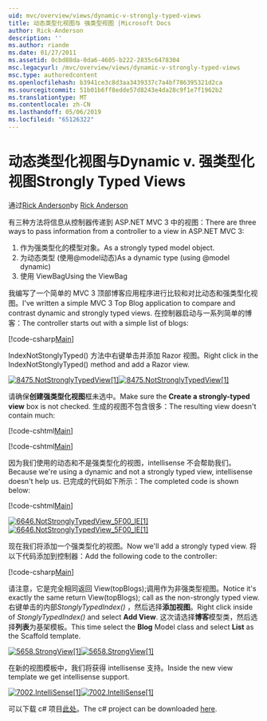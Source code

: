 ```yaml
---
uid: mvc/overview/views/dynamic-v-strongly-typed-views
title: 动态类型化视图与 强类型视图 |Microsoft Docs
author: Rick-Anderson
description: ''
ms.author: riande
ms.date: 01/27/2011
ms.assetid: 0cbd88da-0da6-4605-b222-2835c6478304
msc.legacyurl: /mvc/overview/views/dynamic-v-strongly-typed-views
msc.type: authoredcontent
ms.openlocfilehash: b3941ce3c8d3aa3439337c7a4bf786395321d2ca
ms.sourcegitcommit: 51b01b6ff8edde57d8243e4da28c9f1e7f1962b2
ms.translationtype: MT
ms.contentlocale: zh-CN
ms.lasthandoff: 05/06/2019
ms.locfileid: "65126322"
---
```

# <a name="dynamic-v-strongly-typed-views"></a><span data-ttu-id="aa2ae-103">动态类型化视图与</span><span class="sxs-lookup"><span data-stu-id="aa2ae-103">Dynamic v.</span></span> <span data-ttu-id="aa2ae-104">强类型化视图</span><span class="sxs-lookup"><span data-stu-id="aa2ae-104">Strongly Typed Views</span></span>

<span data-ttu-id="aa2ae-105">通过[Rick Anderson]((https://twitter.com/RickAndMSFT))</span><span class="sxs-lookup"><span data-stu-id="aa2ae-105">by [Rick Anderson]((https://twitter.com/RickAndMSFT))</span></span>

<span data-ttu-id="aa2ae-106">有三种方法将信息从控制器传递到 ASP.NET MVC 3 中的视图：</span><span class="sxs-lookup"><span data-stu-id="aa2ae-106">There are three ways to pass information from a controller to a view in ASP.NET MVC 3:</span></span>

1. <span data-ttu-id="aa2ae-107">作为强类型化的模型对象。</span><span class="sxs-lookup"><span data-stu-id="aa2ae-107">As a strongly typed model object.</span></span>
2. <span data-ttu-id="aa2ae-108">为动态类型 (使用@model动态)</span><span class="sxs-lookup"><span data-stu-id="aa2ae-108">As a dynamic type (using @model dynamic)</span></span>
3. <span data-ttu-id="aa2ae-109">使用 ViewBag</span><span class="sxs-lookup"><span data-stu-id="aa2ae-109">Using the ViewBag</span></span>

<span data-ttu-id="aa2ae-110">我编写了一个简单的 MVC 3 顶部博客应用程序进行比较和对比动态和强类型化视图。</span><span class="sxs-lookup"><span data-stu-id="aa2ae-110">I've written a simple MVC 3 Top Blog application to compare and contrast dynamic and strongly typed views.</span></span> <span data-ttu-id="aa2ae-111">在控制器启动与一系列简单的博客：</span><span class="sxs-lookup"><span data-stu-id="aa2ae-111">The controller starts out with a simple list of blogs:</span></span>

[!code-csharp[Main](dynamic-v-strongly-typed-views/samples/sample1.cs)]

<span data-ttu-id="aa2ae-112">IndexNotStonglyTyped() 方法中右键单击并添加 Razor 视图。</span><span class="sxs-lookup"><span data-stu-id="aa2ae-112">Right click in the IndexNotStonglyTyped() method and add a Razor view.</span></span>

<span data-ttu-id="aa2ae-113">[![8475.NotStronglyTypedView[1]](dynamic-v-strongly-typed-views/_static/image2.png)](dynamic-v-strongly-typed-views/_static/image1.png)</span><span class="sxs-lookup"><span data-stu-id="aa2ae-113">[![8475.NotStronglyTypedView[1]](dynamic-v-strongly-typed-views/_static/image2.png)](dynamic-v-strongly-typed-views/_static/image1.png)</span></span>

<span data-ttu-id="aa2ae-114">请确保**创建强类型化视图**框未选中。</span><span class="sxs-lookup"><span data-stu-id="aa2ae-114">Make sure the **Create a strongly-typed view** box is not checked.</span></span> <span data-ttu-id="aa2ae-115">生成的视图不包含很多：</span><span class="sxs-lookup"><span data-stu-id="aa2ae-115">The resulting view doesn't contain much:</span></span>

[!code-cshtml[Main](dynamic-v-strongly-typed-views/samples/sample2.cshtml)]

[!code-cshtml[Main](dynamic-v-strongly-typed-views/samples/sample3.cshtml)]

<span data-ttu-id="aa2ae-116">因为我们使用的动态和不是强类型化的视图，intellisense 不会帮助我们。</span><span class="sxs-lookup"><span data-stu-id="aa2ae-116">Because we're using a dynamic and not a strongly typed view, intellisense doesn't help us.</span></span> <span data-ttu-id="aa2ae-117">已完成的代码如下所示：</span><span class="sxs-lookup"><span data-stu-id="aa2ae-117">The completed code is shown below:</span></span>

[!code-cshtml[Main](dynamic-v-strongly-typed-views/samples/sample4.cshtml)]

<span data-ttu-id="aa2ae-118">[![6646.NotStronglyTypedView_5F00_IE[1]](dynamic-v-strongly-typed-views/_static/image4.png)](dynamic-v-strongly-typed-views/_static/image3.png)</span><span class="sxs-lookup"><span data-stu-id="aa2ae-118">[![6646.NotStronglyTypedView_5F00_IE[1]](dynamic-v-strongly-typed-views/_static/image4.png)](dynamic-v-strongly-typed-views/_static/image3.png)</span></span>

<span data-ttu-id="aa2ae-119">现在我们将添加一个强类型化的视图。</span><span class="sxs-lookup"><span data-stu-id="aa2ae-119">Now we'll add a strongly typed view.</span></span> <span data-ttu-id="aa2ae-120">将以下代码添加到控制器：</span><span class="sxs-lookup"><span data-stu-id="aa2ae-120">Add the following code to the controller:</span></span>

[!code-csharp[Main](dynamic-v-strongly-typed-views/samples/sample5.cs)]

<span data-ttu-id="aa2ae-121">请注意，它是完全相同返回 View(topBlogs);调用作为非强类型视图。</span><span class="sxs-lookup"><span data-stu-id="aa2ae-121">Notice it's exactly the same return View(topBlogs); call as the non-strongly typed view.</span></span> <span data-ttu-id="aa2ae-122">右键单击的内部*StonglyTypedIndex()* ，然后选择**添加视图**。</span><span class="sxs-lookup"><span data-stu-id="aa2ae-122">Right click inside of *StonglyTypedIndex()* and select **Add View**.</span></span> <span data-ttu-id="aa2ae-123">这次请选择**博客**模型类，然后选择**列表**为基架模板。</span><span class="sxs-lookup"><span data-stu-id="aa2ae-123">This time select the **Blog** Model class and select **List** as the Scaffold template.</span></span>

<span data-ttu-id="aa2ae-124">[![5658.StrongView[1]](dynamic-v-strongly-typed-views/_static/image6.png)](dynamic-v-strongly-typed-views/_static/image5.png)</span><span class="sxs-lookup"><span data-stu-id="aa2ae-124">[![5658.StrongView[1]](dynamic-v-strongly-typed-views/_static/image6.png)](dynamic-v-strongly-typed-views/_static/image5.png)</span></span>

<span data-ttu-id="aa2ae-125">在新的视图模板中，我们将获得 intellisense 支持。</span><span class="sxs-lookup"><span data-stu-id="aa2ae-125">Inside the new view template we get intellisense support.</span></span>

<span data-ttu-id="aa2ae-126">[![7002.IntelliSense[1]](dynamic-v-strongly-typed-views/_static/image8.png)](dynamic-v-strongly-typed-views/_static/image7.png)</span><span class="sxs-lookup"><span data-stu-id="aa2ae-126">[![7002.IntelliSense[1]](dynamic-v-strongly-typed-views/_static/image8.png)](dynamic-v-strongly-typed-views/_static/image7.png)</span></span>

<span data-ttu-id="aa2ae-127">可以下载 c# 项目[此处](https://blogs.msdn.com/cfs-file.ashx/__key/CommunityServer-Blogs-Components-WeblogFiles/00-00-01-11-73-SSMS/1817.Mvc3ViewDemo.zip)。</span><span class="sxs-lookup"><span data-stu-id="aa2ae-127">The c# project can be downloaded [here](https://blogs.msdn.com/cfs-file.ashx/__key/CommunityServer-Blogs-Components-WeblogFiles/00-00-01-11-73-SSMS/1817.Mvc3ViewDemo.zip).</span></span>
